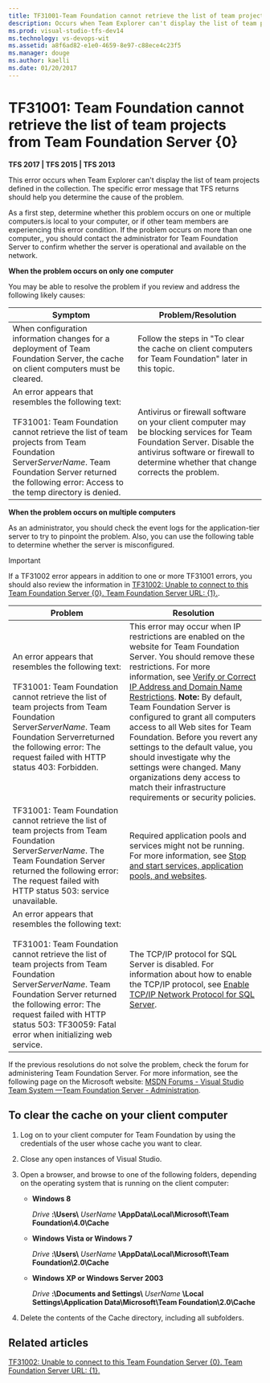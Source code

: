 ```yaml
---
title: TF31001-Team Foundation cannot retrieve the list of team projects | TFS
description: Occurs when Team Explorer can't display the list of team projects defined on a Team Foundation Server. 
ms.prod: visual-studio-tfs-dev14
ms.technology: vs-devops-wit
ms.assetid: a8f6ad82-e1e0-4659-8e97-c88ece4c23f5
ms.manager: douge
ms.author: kaelli
ms.date: 01/20/2017
---
```


# TF31001: Team Foundation cannot retrieve the list of team projects from Team Foundation Server {0}

**TFS 2017 | TFS 2015 | TFS 2013**

This error occurs when Team Explorer can't display the list of team projects defined in the collection. The specific error message that TFS returns should help you determine the cause of the problem.  
  
 As a first step, determine whether this problem occurs on one or multiple computers.is local to your computer, or if other team members are experiencing this error condition. If the problem occurs on more than one computer,, you should contact the administrator for Team Foundation Server to confirm whether the server is operational and available on the network.  
  
 **When the problem occurs on only one computer**  
  
 You may be able to resolve the problem if you review and address the following likely causes:  
  
|Symptom|Problem/Resolution|  
|-------------|-------------------------|  
|When configuration information changes for a deployment of Team Foundation Server, the cache on client computers must be cleared.|Follow the steps in "To clear the cache on client computers for Team Foundation" later in this topic.|  
|An error appears that resembles the following text:<br /><br /> TF31001: Team Foundation cannot retrieve the list of team projects from Team Foundation Server*ServerName*. Team Foundation Server returned the following error: Access to the temp directory is denied.|Antivirus or firewall software on your client computer may be blocking services for Team Foundation Server. Disable the antivirus software or firewall to determine whether that change corrects the problem.|  
  
 **When the problem occurs on multiple computers**  
  
As an administrator, you should check the event logs for the application-tier server to try to pinpoint the problem. Also, you can use the following table to determine whether the server is misconfigured.  
  
> [!IMPORTANT]  
> If a TF31002 error appears in addition to one or more TF31001 errors, you should also review the information in [TF31002: Unable to connect to this Team Foundation Server {0}. Team Foundation Server URL: {1}.](tf31002-unable-connect-tfs.md).  
  
|Problem|Resolution|  
|-------------|----------------|  
|An error appears that resembles the following text:<br /><br /> TF31001: Team Foundation cannot retrieve the list of team projects from Team Foundation Server*ServerName*. Team Foundation Serverreturned the following error: The request failed with HTTP status 403: Forbidden.|This error may occur when IP restrictions are enabled on the website for Team Foundation Server. You should remove these restrictions. For more information, see [Verify or Correct IP Address and Domain Name Restrictions](https://msdn.microsoft.com/library/bb909653.aspx). **Note:**  By default, Team Foundation Server is configured to grant all computers access to all Web sites for Team Foundation. Before you revert any settings to the default value, you should investigate why the settings were changed. Many organizations deny access to match their infrastructure requirements or security policies.|  
|TF31001: Team Foundation cannot retrieve the list of team projects from Team Foundation Server*ServerName*. The Team Foundation Server returned the following error: The request failed with HTTP status 503: service unavailable.|Required application pools and services might not be running.  For more information, see [Stop and start services, application pools, and websites](../../../../tfs-server/admin/stop-start-stuff.md).|  
|An error appears that resembles the following text:<br /><br /> TF31001: Team Foundation cannot retrieve the list of team projects from Team Foundation Server*ServerName*. Team Foundation Server returned the following error: The request failed with HTTP status 503: TF30059: Fatal error when initializing web service.|The TCP/IP protocol for SQL Server is disabled. For information about how to enable the TCP/IP protocol, see [Enable TCP/IP Network Protocol for SQL Server](https://technet.microsoft.com/library/hh231672%28v=sql.110%29.aspx).|  
  
 If the previous resolutions do not solve the problem, check the forum for administering Team Foundation Server. For more information, see the following page on the Microsoft website: [MSDN Forums - Visual Studio Team System &mdash;Team Foundation Server - Administration](http://go.microsoft.com/fwlink/?LinkId=54490).  
  
<a name="clearcache"></a> 
##  To clear the cache on your client computer  
  
1.  Log on to your client computer for Team Foundation by using the credentials of the user whose cache you want to clear.  
  
2.  Close any open instances of Visual Studio.  
  
3.  Open a browser, and browse to one of the following folders, depending on the operating system that is running on the client computer:  
  
    -   **Windows 8**  
  
         *Drive* **:\Users\\** *UserName* **\AppData\Local\Microsoft\Team Foundation\4.0\Cache**  
  
    -   **Windows Vista or Windows 7**  
  
         *Drive* **:\Users\\** *UserName* **\AppData\Local\Microsoft\Team Foundation\2.0\Cache**  
  
    -   **Windows XP or Windows Server 2003**  
  
         *Drive* **:\Documents and Settings\\** *UserName* **\Local Settings\Application Data\Microsoft\Team Foundation\2.0\Cache**  
  
4.  Delete the contents of the Cache directory, including all subfolders.  
  
## Related articles 
 [TF31002: Unable to connect to this Team Foundation Server {0}. Team Foundation Server URL: {1}.](tf31002-unable-connect-tfs.md)